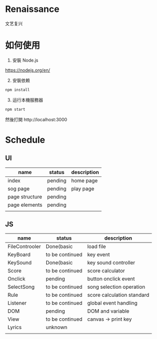 # Renaissance

文艺复兴

# 如何使用

 1. 安裝 Node.js

 https://nodejs.org/en/

 2. 安裝依赖

```bash
npm install
```

 3. 运行本機服務器

```bash
npm start
```

然後打開 http://localhost:3000


# Schedule

## UI


| name           | status  | description |
| -------------- | ------- | ----------- |
| index          | pending | home page   |
| sog page       | pending | play page   |
| page structure | pending |             | 
| page elements  | pending |             |
|                |         |             |


## JS


| name           | status          | description                |
| -------------- |-----------------|----------------------------|
| FileControoler | Done(basic        | load file                  |
| KeyBoard       | to be continued | key event                  |
| KeySound       | Done(basic      | key sound controller       | 
| Score          | to be continued | score calculator           |
| Onclick        | pending         | button onclick event       |
| SelectSong     | to be continued | song selection operation   |
| Rule           | to be continued | score calculation standard |
| Listener       | to be continued | global event handling      |
| DOM            | pending         | DOM and  variable          |
| View           |  to be continued         | canvas -> print key        |
| Lyrics         | unknown         |                            |
|                |                 |                            |



